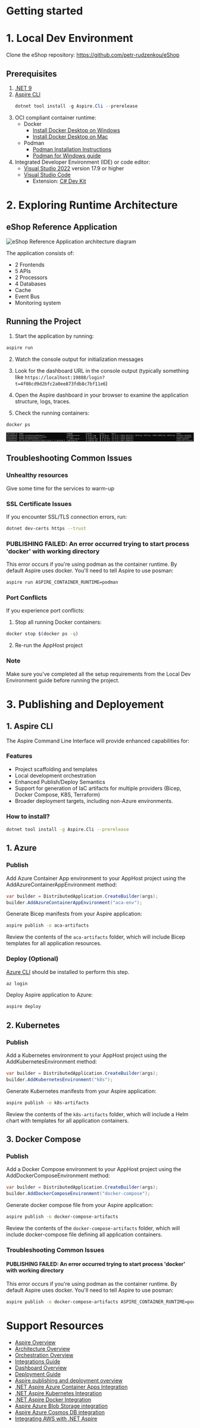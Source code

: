 # Getting started

# 1. Local Dev Environment

Clone the eShop repository: https://github.com/petr-rudzenkou/eShop

## Prerequisites
1. [.NET 9](https://dotnet.microsoft.com/en-us/download)
2. [Aspire CLI](https://learn.microsoft.com/en-us/dotnet/aspire/cli/install)
     ```powershell
     dotnet tool install -g Aspire.Cli --prerelease
     ```
3. OCI compliant container runtime:
   - Docker
      - [Install Docker Desktop on Windows](https://docs.docker.com/desktop/setup/install/windows-install/)
      - [Install Docker Desktop on Mac](https://docs.docker.com/desktop/setup/install/mac-install/)
   - Podman
      - [Podman Installation Instructions](https://podman.io/docs/installation)
      - [Podman for Windows guide](https://github.com/containers/podman/blob/main/docs/tutorials/podman-for-windows.md)
4. Integrated Developer Environment (IDE) or code editor:
   - [Visual Studio 2022](https://visualstudio.microsoft.com/vs/) version 17.9 or higher
   - [Visual Studio Code](https://code.visualstudio.com/)
     - Extension: [C# Dev Kit](https://marketplace.visualstudio.com/items?itemName=ms-dotnettools.csdevkit)

# 2. Exploring Runtime Architecture

## eShop Reference Application

![eShop Reference Application architecture diagram](img/eshop_architecture.png)

The application consists of:
 - 2 Frontends
 - 5 APIs
 - 2 Processors
 - 4 Databases
 - Cache
 - Event Bus
 - Monitoring system

## Running the Project

1. Start the application by running:

```bash
aspire run
```

2. Watch the console output for initialization messages

3. Look for the dashboard URL in the console output (typically something like `https://localhost:19888/login?t=4f08cd9d2bfc2a0ee873fdb8c7bf11e6`)

4. Open the Aspire dashboard in your browser to examine the application structure, logs, traces.

5. Check the running containers:

```bash
docker ps
```

![Container list](img/container_list.png)

## Troubleshooting Common Issues

### Unhealthy resources
Give some time for the services to warm-up

### SSL Certificate Issues
If you encounter SSL/TLS connection errors, run:

```bash
dotnet dev-certs https --trust
```

### PUBLISHING FAILED: An error occurred trying to start process 'docker' with working directory
This error occurs if you're using podman as the container runtime. By default Aspire uses docker. You'll need to tell Aspire to use posman:

```bash
aspire run ASPIRE_CONTAINER_RUNTIME=podman
```

### Port Conflicts
If you experience port conflicts:
1. Stop all running Docker containers:

```bash
docker stop $(docker ps -q)
```

2. Re-run the AppHost project

### Note
Make sure you've completed all the setup requirements from the Local Dev Environment guide before running the project.

# 3. Publishing and Deployement

## 1. Aspire CLI
The Aspire Command Line Interface will provide enhanced capabilities for:

### Features
- Project scaffolding and templates
- Local development orchestration
- Enhanced Publish/Deploy Semantics
- Support for generation of IaC artifacts for multiple providers (Bicep, Docker Compose, K8S, Terraform)
- Broader deployment targets, including non-Azure environments.

### How to install?

```bash
dotnet tool install -g Aspire.Cli --prerelease
```

## 1. Azure

### Publish
Add Azure Container App environment to your AppHost project using the AddAzureContainerAppEnvironment method:

```csharp
var builder = DistributedApplication.CreateBuilder(args);
builder.AddAzureContainerAppEnvironment("aca-env");
```

Generate Bicep manifests from your Aspire application:

```bash
aspire publish -o aca-artifacts
```

Review the contents of the `aca-artifacts` folder, which will include Bicep templates for all application resources.

### Deploy (Optional)

[Azure CLI](https://learn.microsoft.com/en-us/cli/azure/install-azure-cli) should be installed to perform this step.

```bash
az login
```

Deploy Aspire application to Azure:

```bash
aspire deploy
```

## 2. Kubernetes

### Publish

Add a Kubernetes environment to your AppHost project using the AddKubernetesEnvironment method:

```csharp
var builder = DistributedApplication.CreateBuilder(args);
builder.AddKubernetesEnvironment("k8s");
```

Generate Kubernetes manifests from your Aspire application:

```bash
aspire publish -o k8s-artifacts
```

Review the contents of the `k8s-artifacts` folder, which will include a Helm chart with templates for all application containers.

## 3. Docker Compose

### Publish

Add a Docker Compose environment to your AppHost project using the AddDockerComposeEnvironment method:

```csharp
var builder = DistributedApplication.CreateBuilder(args);
builder.AddDockerComposeEnvironment("docker-compose");
```

Generate docker compose file from your Aspire application:

```bash
aspire publish -o docker-compose-artifacts
```

Review the contents of the `docker-compose-artifacts` folder, which will include docker-compose file defining all application containers.

### Troubleshooting Common Issues

#### PUBLISHING FAILED: An error occurred trying to start process 'docker' with working directory
This error occurs if you're using podman as the container runtime. By default Aspire uses docker. You'll need to tell Aspire to use posman:

```bash
aspire publish -o docker-compose-artifacts ASPIRE_CONTAINER_RUNTIME=podman
```

# Support Resources
- [Aspire Overview](https://learn.microsoft.com/en-us/dotnet/aspire/get-started/aspire-overview)
- [Architecture Overview](https://learn.microsoft.com/en-us/dotnet/aspire/architecture/overview)
- [Orchestration Overview](https://learn.microsoft.com/en-us/dotnet/aspire/fundamentals/app-host-overview)
- [Integrations Guide](https://learn.microsoft.com/en-us/dotnet/aspire/fundamentals/integrations-overview)
- [Dashboard Overview](https://learn.microsoft.com/en-us/dotnet/aspire/fundamentals/dashboard/overview)
- [Deployment Guide](https://learn.microsoft.com/en-us/dotnet/aspire/deployment/azd/aca-deployment-azd-in-depth)
- [Aspire publishing and deployment overview](https://learn.microsoft.com/en-us/dotnet/aspire/deployment/overview)
- [.NET Aspire Azure Container Apps Integration](https://learn.microsoft.com/en-us/dotnet/aspire/azure/configure-aca-environments)
- [.NET Aspire Kubernetes Integration](https://learn.microsoft.com/en-us/dotnet/aspire/deployment/kubernetes-integration)
- [.NET Aspire Docker Integration](https://learn.microsoft.com/en-us/dotnet/aspire/deployment/docker-integration)
- [Aspire Azure Blob Storage integration](https://learn.microsoft.com/en-us/dotnet/aspire/storage/azure-storage-blobs-integration)
- [Aspire Azure Cosmos DB integration](https://learn.microsoft.com/en-us/dotnet/aspire/database/azure-cosmos-db-integration)
- [Integrating AWS with .NET Aspire](https://aws.amazon.com/blogs/developer/integrating-aws-with-net-aspire/)